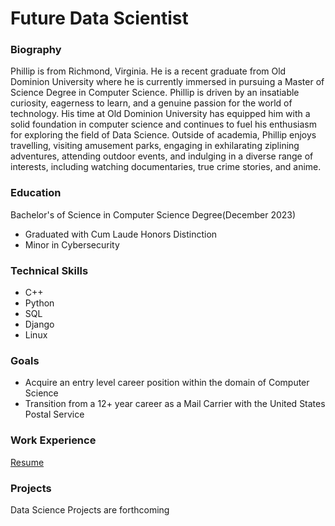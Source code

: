 # Future Data Scientist

### Biography
Phillip is from Richmond, Virginia. He is a recent graduate from Old Dominion University where he is currently immersed in pursuing a Master of Science Degree in Computer Science.  Phillip is driven by an insatiable curiosity, eagerness to learn, and a genuine passion for the world of technology.   His time at Old Dominion University has equipped him with a solid foundation in computer science and continues to fuel his enthusiasm for exploring the field of Data Science. Outside of academia, Phillip enjoys travelling, visiting amusement parks, engaging in exhilarating ziplining adventures, attending outdoor events, and indulging in a diverse range of interests, including watching documentaries, true crime stories, and anime.
### Education
Bachelor's of Science in Computer Science Degree(December 2023)
* Graduated with Cum Laude Honors Distinction
* Minor in Cybersecurity

### Technical Skills
* C++
* Python
* SQL
* Django
* Linux

### Goals
* Acquire an entry level career position within the domain of Computer Science
* Transition from a 12+ year career as a Mail Carrier with the United States Postal Service

### Work Experience
[Resume](https://philewj.github.io/assets/Phillip_Wilson_Resume2_May-2024.pdf)
### Projects
Data Science Projects are forthcoming


